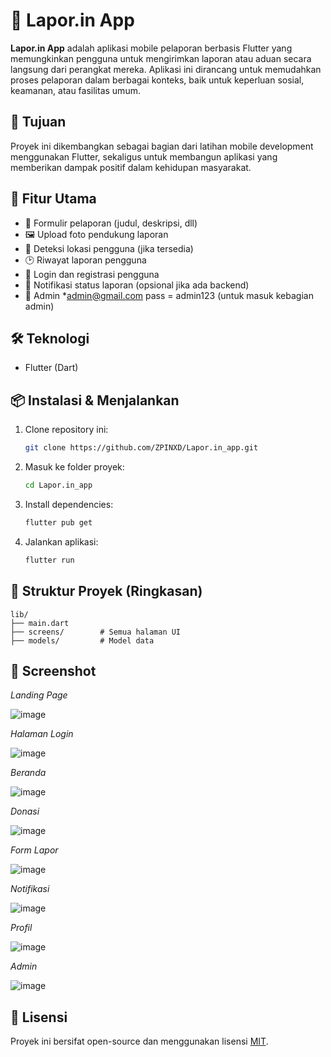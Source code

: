 # 📱 Lapor.in App

**Lapor.in App** adalah aplikasi mobile pelaporan berbasis Flutter yang memungkinkan pengguna untuk mengirimkan laporan atau aduan secara langsung dari perangkat mereka. Aplikasi ini dirancang untuk memudahkan proses pelaporan dalam berbagai konteks, baik untuk keperluan sosial, keamanan, atau fasilitas umum.

## 🎯 Tujuan

Proyek ini dikembangkan sebagai bagian dari latihan mobile development menggunakan Flutter, sekaligus untuk membangun aplikasi yang memberikan dampak positif dalam kehidupan masyarakat.

## 🚀 Fitur Utama

- 📄 Formulir pelaporan (judul, deskripsi, dll)
- 🖼️ Upload foto pendukung laporan
- 📍 Deteksi lokasi pengguna (jika tersedia)
- 🕑 Riwayat laporan pengguna
- 🔐 Login dan registrasi pengguna
- 🔔 Notifikasi status laporan (opsional jika ada backend)
- 🤵 Admin *admin@gmail.com pass = admin123 (untuk masuk kebagian admin)

## 🛠️ Teknologi

- Flutter (Dart)

## 📦 Instalasi & Menjalankan

1. Clone repository ini:
   ```bash
   git clone https://github.com/ZPINXD/Lapor.in_app.git
   ```
2. Masuk ke folder proyek:
   ```bash
   cd Lapor.in_app
   ```
3. Install dependencies:
   ```bash
   flutter pub get
   ```
4. Jalankan aplikasi:
   ```bash
   flutter run
   ```

## 📁 Struktur Proyek (Ringkasan)

```
lib/
├── main.dart
├── screens/        # Semua halaman UI
├── models/         # Model data
```

## 📸 Screenshot
*Landing Page*

![image](https://github.com/user-attachments/assets/69356753-f6d1-42d7-98af-93588ee067ee)


*Halaman Login*


![image](https://github.com/user-attachments/assets/98f30493-0071-4c38-a247-cbb45397d165)


*Beranda*


![image](https://github.com/user-attachments/assets/c03c735f-298a-4476-a3e2-ee70ecd3e0f5)


*Donasi*


![image](https://github.com/user-attachments/assets/b43b2d8b-d3b0-47a8-a513-14fc068c0150)


*Form Lapor*


![image](https://github.com/user-attachments/assets/0e75c50d-7b68-402f-ac25-d2d289507d1a)


*Notifikasi*


![image](https://github.com/user-attachments/assets/eba77c2d-d543-4184-abc8-09d49bd188b0)



*Profil*


![image](https://github.com/user-attachments/assets/cfbec429-1406-47ab-8b67-c06e5b5c00a0)



*Admin*


![image](https://github.com/user-attachments/assets/5d8c5d6b-51f9-4536-953d-8f5d1ac7b58d)




## 📄 Lisensi

Proyek ini bersifat open-source dan menggunakan lisensi [MIT](LICENSE).
